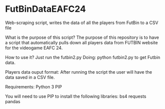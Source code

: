 # FutBinDataEAFC24
Web-scraping script, writes the data of all the players from FutBin to a CSV file

What is the purpose of this script?
The purpose of this repository is to have a script that automatically pulls down all players data from FUTBIN website for the videogame EAFC 24.

How to use it?
Just run the futbin2.py
Doing: python futbin2.py to get Futbin data.

Players data ouput format:
After running the script the user will have the data saved in a CSV file.

Requirements:
Python 3
PIP

You will need to use PIP to install the following libraries:
bs4
requests
pandas
